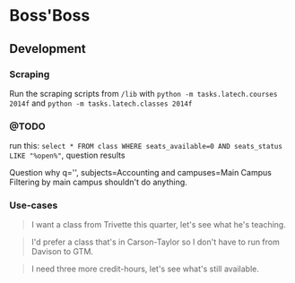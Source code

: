 # Boss'Boss



## Development

### Scraping
Run the scraping scripts from `/lib` with `python -m tasks.latech.courses 2014f` and `python -m tasks.latech.classes 2014f`


### @TODO

run this: `select * FROM class WHERE seats_available=0 AND seats_status LIKE "%open%"`, question results

Question why q='', subjects=Accounting and campuses=Main Campus
Filtering by main campus shouldn't do anything.


### Use-cases

> I want a class from Trivette this quarter, let's see what he's teaching.

> I'd prefer a class that's in Carson-Taylor so I don't have to run from Davison to GTM.

> I need three more credit-hours, let's see what's still available.